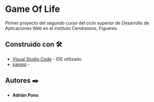 # Game Of Life

Primer proyecto del segundo curso del ciclo superior de Desarrollo de Aplicaciones Web en el instituto Cendrassos, Figueres.

## Construido con 🛠️

* [Visual Studio Code](https://code.visualstudio.com/) - IDE utilizado
* [xampp](https://www.apachefriends.org/es/index.html) - 

## Autores ✒️

* **Adrián Pons**
